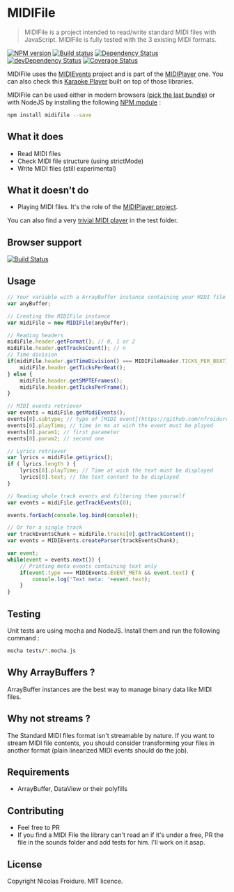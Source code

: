 # MIDIFile
> MIDIFile is a project intended to read/write standard MIDI files with
 JavaScript. MIDIFile is fully tested with the 3 existing MIDI formats.

[![NPM version](https://badge.fury.io/js/midifile.svg)](https://npmjs.org/package/midifile)
[![Build status](https://secure.travis-ci.org/nfroidure/MIDIFile.svg)](https://travis-ci.org/nfroidure/MIDIFile)
[![Dependency Status](https://david-dm.org/nfroidure/midifile.svg)](https://david-dm.org/nfroidure/midifile)
[![devDependency Status](https://david-dm.org/nfroidure/midifile/dev-status.svg)](https://david-dm.org/nfroidure/midifile#info=devDependencies)
[![Coverage Status](https://coveralls.io/repos/nfroidure/MIDIFile/badge.svg?branch=master)](https://coveralls.io/r/nfroidure/MIDIFile?branch=master)

MIDIFile uses the [MIDIEvents](https://github.com/nfroidure/MIDIEvents) project
 and is part of the [MIDIPlayer](https://github.com/nfroidure/MIDIPlayer) one.
 You can also check this [Karaoke Player](http://karaoke.insertafter.com) built
 on top of those libraries.

MIDIFile can be used either in modern browsers
 ([pick the last bundle](https://github.com/nfroidure/MIDIFile/blob/master/dist/MIDIFIle.js))
 or with NodeJS by installing the following
 [NPM module](https://npmjs.org/package/midifile) :
```bash
npm install midifile --save
```

## What it does
* Read MIDI files
* Check MIDI file structure (using strictMode)
*	Write MIDI files (still experimental)

## What it doesn't do
*	Playing MIDI files. It's the role of the
 [MIDIPlayer project](https://github.com/nfroidure/MIDIPlayer).

You can also find a very [trivial MIDI player](http://rawgit.com/nfroidure/MIDIFile/master/tests/index.html)
 in the test folder.

## Browser support
[![Build Status](https://ci.testling.com/nfroidure/MIDIFile.svg)](https://ci.testling.com/nfroidure/MIDIFile)

## Usage
```js
// Your variable with a ArrayBuffer instance containing your MIDI file
var anyBuffer;

// Creating the MIDIFile instance
var midiFile = new MIDIFile(anyBuffer);

// Reading headers
midiFile.header.getFormat(); // 0, 1 or 2
midiFile.header.getTracksCount(); // n
// Time division
if(midiFile.header.getTimeDivision() === MIDIFileHeader.TICKS_PER_BEAT) {
	midiFile.header.getTicksPerBeat();
} else {
	midiFile.header.getSMPTEFrames();
	midiFile.header.getTicksPerFrame();
}

// MIDI events retriever
var events = midiFile.getMidiEvents();
events[0].subtype; // type of [MIDI event](https://github.com/nfroidure/MIDIFile/blob/master/src/MIDIFile.js#L34)
events[0].playTime; // time in ms at wich the event must be played
events[0].param1; // first parameter
events[0].param2; // second one

// Lyrics retriever
var lyrics = midiFile.getLyrics();
if ( lyrics.length ) {
	lyrics[0].playTime; // Time at wich the text must be displayed
	lyrics[0].text; // The text content to be displayed
}

// Reading whole track events and filtering them yourself
var events = midiFile.getTrackEvents(0);

events.forEach(console.log.bind(console));

// Or for a single track
var trackEventsChunk = midiFile.tracks[0].getTrackContent();
var events = MIDIEvents.createParser(trackEventsChunk);

var event;
while(event = events.next()) {
	// Printing meta events containing text only
	if(event.type === MIDIEvents.EVENT_META && event.text) {
		console.log('Text meta: '+event.text);
	}
}
```

## Testing
Unit tests are using mocha and NodeJS. Install them and run the following command :

```bash
mocha tests/*.mocha.js
```

## Why ArrayBuffers ?
ArrayBuffer instances are the best way to manage binary data like MIDI files.

## Why not streams ?
The Standard MIDI files format isn't streamable by nature. If you want to stream
 MIDI file contents, you should consider transforming your files in another
 format (plain linearized MIDI events should do the job).

## Requirements
* ArrayBuffer, DataView or their polyfills

## Contributing
* Feel free to PR
* If you find a MIDI File the library can't read an if it's under a free, PR
 the file in the sounds folder and add tests for him. I'll work on it asap.

## License
Copyright Nicolas Froidure. MIT licence.
